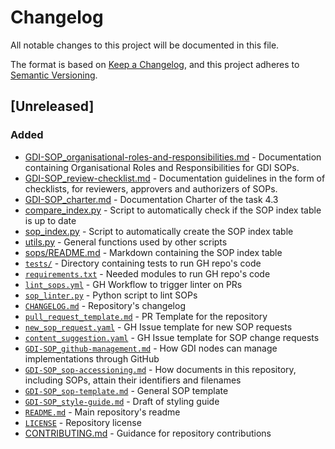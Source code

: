 # Changelog
All notable changes to this project will be documented in this file.

The format is based on [Keep a Changelog](https://keepachangelog.com/en/1.0.0/),
and this project adheres to [Semantic Versioning](https://semver.org/spec/v2.0.0.html).

## [Unreleased]

### Added
- [GDI-SOP_organisational-roles-and-responsibilities.md](docs/GDI-SOP_organisational-roles-and-responsibilities.md) - Documentation containing Organisational Roles and Responsibilities for GDI SOPs.
- [GDI-SOP_review-checklist.md](docs/GDI-SOP_review-checklist.md) - Documentation guidelines in the form of checklists, for reviewers, approvers and authorizers of SOPs.
- [GDI-SOP_charter.md](docs/GDI-SOP_charter.md) - Documentation Charter of the task 4.3
- [compare_index.py](scripts/compare_index.py) - Script to automatically check if the SOP index table is up to date
- [sop_index.py](scripts/sop_index.py) - Script to automatically create the SOP index table
- [utils.py](scripts/utils.py) - General functions used by other scripts
- [sops/README.md](sops/README.md) - Markdown containing the SOP index table
- [``tests/``](tests/) - Directory containing tests to run GH repo's code
- [``requirements.txt``](requirements.txt) - Needed modules to run GH repo's code
- [``lint_sops.yml``](.github/workflows/lint_sops.yml) - GH Workflow to trigger linter on PRs
- [``sop_linter.py``](scripts/sop_linter.py) - Python script to lint SOPs
- [``CHANGELOG.md``](CHANGELOG.md) - Repository's changelog
- [``pull_request_template.md``](.github/pull_request_template.md) - PR Template for the repository
- [``new_sop_request.yaml``](.github/ISSUE_TEMPLATE/new_sop_request.yaml) - GH Issue template for new SOP requests
- [``content_suggestion.yaml``](.github/ISSUE_TEMPLATE/content_suggestion.yaml) - GH Issue template for SOP change requests
- [``GDI-SOP_github-management.md``](docs/GDI-SOP_github-management.md) - How GDI nodes can manage implementations through GitHub
- [``GDI-SOP_sop-accessioning.md``](docs/GDI-SOP_sop-accessioning.md) - How documents in this repository, including SOPs, attain their identifiers and filenames
- [``GDI-SOP_sop-template.md``](docs/GDI-SOP_sop-template.md) - General SOP template
- [``GDI-SOP_style-guide.md``](docs/GDI-SOP_style-guide.md) - Draft of styling guide
- [``README.md``](README.md) - Main repository's readme
- [``LICENSE``](LICENSE) - Repository license
- [CONTRIBUTING.md](CONTRIBUTING.md) - Guidance for repository contributions